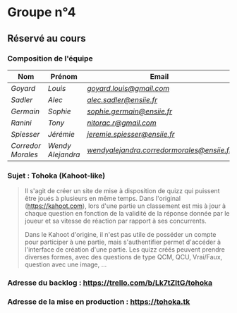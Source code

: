 # Groupe n°4

## Réservé au cours

### Composition de l'équipe

| Nom                | Prénom            | Email                                      |
| -------------      | -------------     | -------------------------------            |
| *Goyard*           | *Louis*           | *goyard.louis@gmail.com*                   |
| *Sadler*           | *Alec*            | *alec.sadler@ensiie.fr*                    |
| *Germain*          | *Sophie*          | *sophie.germain@ensiie.fr*                 |
| *Ranini*           | *Tony*            | *nitorac.r@gmail.com*                      |
| *Spiesser*         | *Jérémie*         | *jeremie.spiesser@ensiie.fr*               |
| *Corredor Morales* | *Wendy Alejandra* | *wendyalejandra.corredormorales@ensiie.fr* |

### Sujet : Tohoka (Kahoot-like)
> Il s'agit de créer un site de mise à disposition de quizz qui puissent être joués à plusieurs en même temps. Dans l'original (https://kahoot.com), 
> lors d'une partie un classement est mis à jour à chaque question en fonction de la validité de la réponse donnée par le joueur et sa vitesse de réaction par rapport à ses concurrents. 
>
> Dans le Kahoot d'origine, il n'est pas utile de posséder un compte pour participer à une partie, mais s'authentifier permet d'accéder à l'interface de création d'une partie. 
> Les quizz créés peuvent prendre diverses formes, avec des questions de type QCM, QCU, Vrai/Faux, question avec une image, ...

### Adresse du backlog : https://trello.com/b/Lk7tZItG/tohoka

### Adresse de la mise en production : https://tohoka.tk
